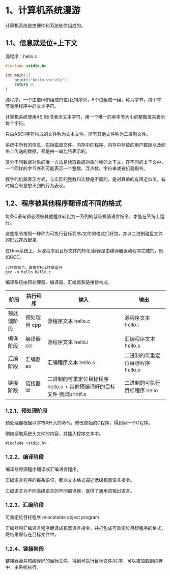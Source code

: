 # 1、计算机系统漫游
计算机系统是由硬件和系统软件组成的。



## 1.1、信息就是位+上下文

源程序：hello.c

```c
#include <stdio.h>

int main(){
	printf("hello world\n");
	return 0;
}
```

源程序，一个由值0和1组成的位/比特序列，8个位组成一组，称为字节，每个字节表示程序中的文本字符。

计算机系统使用ASII标准表示文本字符，用一个唯一的单字节大小的整数值来表示每个字符。

只由ASCII字符构成的文件称为文本文件，所有其他文件称为二进制文件。

系统中所有的信息，包括磁盘文件、内存中的程序、内存中存放的用户数据以及网络上传送的数据，都是由一串比特表示的。

区分不同数据对象的唯一方法是读取数据对象时候的上下文，在不同的上下文中，一个同样的字节序列可能表示一个整数、浮点数、字符串或者机器指令。

数字的机器表示方式，与实际的整数和实数是不同的，是对真值的有限近似值，有时候会有意想不到的行为表现。


## 1.2、程序被其他程序翻译成不同的格式

每条C语句都必须被其他程序转化为一系列的低级机器语言指令，才能在系统上运行。

这些指令按照一种称为可执行目标程序/文件的格式打好包，并以二进制磁盘文件的形式存放起来。

在Unix系统上，从源程序到目标文件的转化/翻译是由编译器驱动程序完成的，例如GCC。

```
//终端命令，直接在Mac终端运行
gcc -o hello hello.c
```

编译系统由预处理器、编译器、汇编器和链接器构成。

|阶段|执行程序|输入|输出|
|----|----|----|----|
|预处理阶段|预处理器 cpp|源程序文本 hello.c|源程序文本 hello.i|
|编译阶段|编译器 ccl|源程序文本 hello.i|汇编程序文本 hello.s|
|汇编阶段|汇编器 as|汇编程序文本 hello.s|二进制的可重定位目标程序 hello.o|
|链接阶段|链接器 ld|二进制的可重定位目标程序 hello.o + 其他预编译好的目标文件 例如printf.o|二进制的可执行目标程序 hello|

### 1.2.1、预处理阶段
预处理器根据以字符#开头的命令，修改原始的C程序，得到另一个C程序。

例如读取系统头文件的内容，并插入程序文本中。
```
#include <stdio.h>
```

### 1.2.2、编译阶段
编译器将源程序翻译成汇编语言程序。

汇编语言程序的每条语句，都以文本格式描述低级机器语言指令。

汇编语言为不同高级语言的不同编译器，提供了通用的输出语言。

### 1.2.3、汇编阶段
可重定位目标程序 relocatable object program

汇编器将汇编语言程序翻译成机器语言指令，并打包成可重定位目标程序的格式，将结果保存在目标文件中。

### 1.2.4、链接阶段

链接器合并预编译好的目标文件，得到可执行目标文件/程序，可以被加载到内存中，由系统执行。



